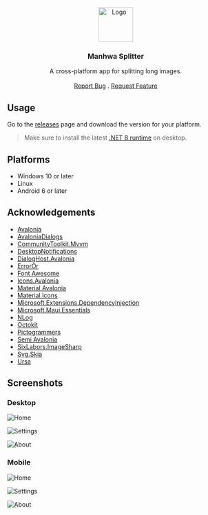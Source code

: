 <br/>
<p align="center">
  <img src="assets/Icon.svg" alt="Logo" width="80" height="80">

  <h3 align="center">Manhwa Splitter</h3>

  <p align="center">
    A cross-platform app for splitting long images.
    <br/>
    <br/>
    <a href="https://github.com/FawazTakhji/ManhwaSplitter/issues/new?assignees=FawazTakahji&labels=bug&projects=&template=bug_report.md&title=Bug+report%3A">Report Bug</a>
    .
    <a href="https://github.com/FawazTakhji/ManhwaSplitter/issues/new?assignees=FawazTakahji&labels=enhancement&projects=&template=feature_request.md&title=Feature+request%3A">Request Feature</a>
  </p>
</p>

## Usage
Go to the
<a href="https://github.com/FawazTakhji/ManhwaSplitter/releases">releases</a>
page and download the version for your platform.

>Make sure to install the latest <a href="https://dotnet.microsoft.com/en-us/download/dotnet/8.0">.NET 8 runtime</a> on desktop.

## Platforms
* Windows 10 or later
* Linux
* Android 6 or later

## Acknowledgements

* [Avalonia](https://github.com/AvaloniaUI/Avalonia)
* [AvaloniaDialogs](https://github.com/Bip901/AvaloniaDialogs)
* [CommunityToolkit.Mvvm](https://github.com/CommunityToolkit/dotnet)
* [DesktopNotifications](https://github.com/pr8x/DesktopNotifications)
* [DialogHost.Avalonia](https://github.com/AvaloniaUtils/DialogHost.Avalonia)
* [ErrorOr](https://github.com/amantinband/error-or)
* [Font Awesome](https://fontawesome.com)
* [Icons.Avalonia](https://github.com/Projektanker/Icons.Avalonia)
* [Material.Avalonia](https://github.com/AvaloniaCommunity/Material.Avalonia)
* [Material.Icons](https://github.com/SKProCH/Material.Icons)
* [Microsoft.Extensions.DependencyInjection](https://github.com/dotnet/runtime)
* [Microsoft.Maui.Essentials](https://github.com/dotnet/maui)
* [NLog](https://github.com/NLog/NLog)
* [Octokit](https://github.com/octokit/octokit.net)
* [Pictogrammers](https://pictogrammers.com)
* [Semi Avalonia](https://github.com/irihitech/Semi.Avalonia)
* [SixLabors.ImageSharp](https://github.com/SixLabors/ImageSharp)
* [Svg.Skia](https://github.com/wieslawsoltes/Svg.Skia)
* [Ursa](https://github.com/irihitech/Ursa.Avalonia)

## Screenshots
### Desktop
![Home](assets/desktop/01.png)

![Settings](assets/desktop/02.png)

![ِAbout](assets/desktop/03.png)

### Mobile
![Home](assets/mobile/01.png)

![Settings](assets/mobile/02.png)

![ِAbout](assets/mobile/03.png)
